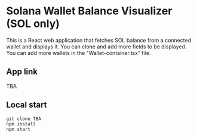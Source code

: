 # Solana Wallet Balance Visualizer (SOL only)

This is a React web application that fetches SOL balance from a connected wallet and displays it.
You can clone and add more fields to be displayed.
You can add more wallets in the "Wallet-container.tsx" file.

## App link

TBA

## Local start
```
git clone TBA
npm install 
npm start
```
